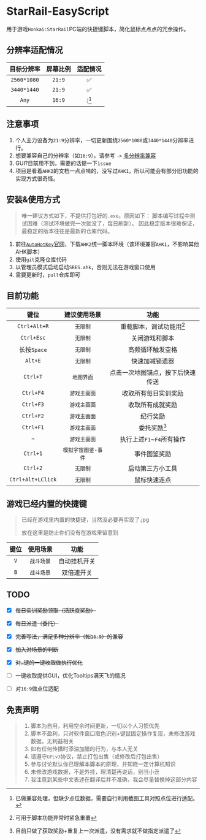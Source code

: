 # StarRail-EasyScript
用于游戏`Honkai:StarRail`PC端的快捷键脚本，简化鼠标点点点的冗余操作。

## 分辨率适配情况
| 目标分辨率  | 屏幕比例 | 适配情况 |
| :---------: | :------: | :------: |
| `2560*1080` |  `21:9`  |    ✅     |
| `3440*1440` |  `21:9`  |    ✅     |
|    `Any`    |  `16:9`  |  ❕[^!]   |

[^!]: 已做兼容处理，但缺少点位数据，需要自行利用截图工具对照点位进行适配。

## 注意事项
1. 个人主力设备为`21:9`分辨率，一切更新围绕`2560*1080`或`3440*1440`分辨率进行。
2. 想要兼容自己的分辨率（如`16:9`），请参考 `->` [多分辨率兼容](./files/docs/Multiresolution.md)
3. GUI?目前用不到，需要的话提一下`issue`
4. 项目是看着`AHK2`的文档一点点啃的，没写过`AHK1`，所以可能会有部分旧功能的实现方式很奇怪。

## 安装&使用方式
> 唯一建议方式如下，不提供打包好的`.exe`。原因如下：
> 脚本编写过程中测试困难（测试环境做完一次就没了，每日刷新）。
> 因此稳定版本很难保证，最稳定的版本往往是最新的仓库代码。
1. 前往[`AutoHotKey`官网](https://www.autohotkey.com/)，下载`AHK2`统一脚本环境（该环境兼容`AHK1`，不影响其他AHK脚本）
2. 使用`git`克隆仓库代码
3. 以管理员模式启动启动`SRES.ahk`，否则无法在游戏窗口使用
4. 需要更新时，`pull`仓库即可

## 目前功能
|       键位        |    建议使用场景     |               功能               |
| :---------------: | :-----------------: | :------------------------------: |
|   `Ctrl+Alt+R`    |      `无限制`       |     重载脚本，调试功能用[^*]     |
|    `Ctrl+Esc`     |      `无限制`       |          关闭游戏和脚本          |
|    长按`Space`    |      `无限制`       |         高频循环触发空格         |
|      `Alt+E`      |      `无限制`       |          快速加减锁遗器          |
|     `Ctrl+T`      |     `地图界面`      | 点击一次地图锚点，按下后快速传送 |
|     `Ctrl+F4`     |    `游戏主画面`     |       收取所有每日实训奖励       |
|     `Ctrl+F3`     |    `游戏主画面`     |         收取所有成就奖励         |
|     `Ctrl+F2`     |    `游戏主画面`     |             纪行奖励             |
|     `Ctrl+F1`     |    `游戏主画面`     |           委托奖励[^1]           |
|        `~`        |    `游戏主画面`     |    执行上述`F1`~`F4`所有操作     |
|     `Ctrl+1`      | `模拟宇宙图鉴-事件` |           事件图鉴奖励           |
|     `Ctrl+2`      |      `无限制`       |         启动第三方小工具         |
| `Ctrl+Alt+LClick` |      `无限制`       |           鼠标快速连点           |

[^*]: 可用于脚本功能异常时紧急重置
[^1]: 目前只做了获取奖励+重复上一次派遣，没有需求就不做指定派遣了


## 游戏已经内置的快捷键
> 已经在游戏里内置的快捷键，当然没必要再实现了.jpg
> 
> 放在这里是防止你们没有在游戏里留意到

| 键位  |  使用场景  |     功能     |
| :---: | :--------: | :----------: |
|  `V`  | `战斗场景` | 自动挂机开关 |
|  `B`  | `战斗场景` |  双倍速开关  |


## TODO
- [x] ~~每日实训奖励领取（活跃度奖励）~~
- [x] ~~每日派遣（委托）~~
- [x] ~~完善写法，满足多种分辨率（如`16:9`）的兼容~~
- [x] ~~加入对场景的判断~~
- [x] ~~对`~`键的一键收取做执行优化~~
- [ ] 一键收取提供GUI，优化Tooltips满天飞的情况
- [ ] 对`16:9`做点位适配


## 免责声明
> 1. 脚本为自用，利用空余时间更新，一切以个人习惯优先
> 2. 脚本不盈利，只对软件窗口取色识别+键鼠固定操作复现，未修改游戏数据，无利益相关
> 3. 如有任何传播时添油加醋的行为，与本人无关
> 4. 请遵守`GPLv3`协议，禁止打包出售（或修改后打包出售）
> 5. 参与讨论默认你已理解本脚本的原理，并知晓一定计算机知识
> 6. 未修改游戏数据，不是外挂，理清楚再说话，别当小丑
> 7. 我注意到某些中文表述在翻译后并不准确，我会尽量替换掉这部分内容
